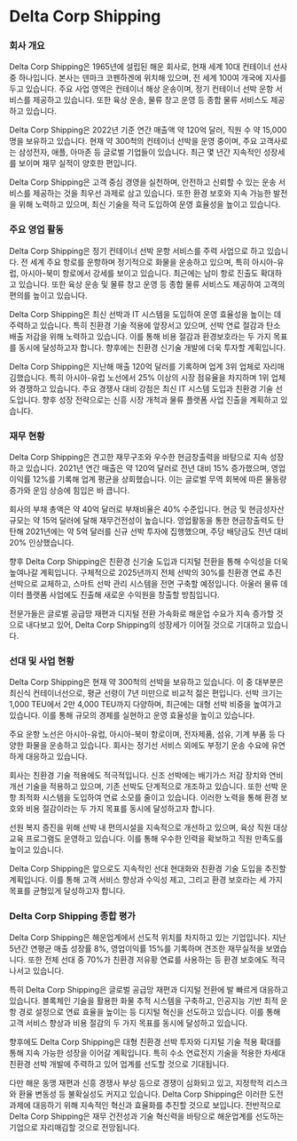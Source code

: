 # Delta Corp Shipping

### 회사 개요

Delta Corp Shipping은 1965년에 설립된 해운 회사로, 현재 세계 10대 컨테이너 선사 중 하나입니다. 본사는 덴마크 코펜하겐에 위치해 있으며, 전 세계 100여 개국에 지사를 두고 있습니다. 주요 사업 영역은 컨테이너 해상 운송이며, 정기 컨테이너 선박 운항 서비스를 제공하고 있습니다. 또한 육상 운송, 물류 창고 운영 등 종합 물류 서비스도 제공하고 있습니다.

Delta Corp Shipping은 2022년 기준 연간 매출액 약 120억 달러, 직원 수 약 15,000명을 보유하고 있습니다. 현재 약 300척의 컨테이너 선박을 운영 중이며, 주요 고객사로는 삼성전자, 애플, 아마존 등 글로벌 기업들이 있습니다. 최근 몇 년간 지속적인 성장세를 보이며 재무 실적이 양호한 편입니다.

Delta Corp Shipping은 고객 중심 경영을 실천하며, 안전하고 신뢰할 수 있는 운송 서비스를 제공하는 것을 최우선 과제로 삼고 있습니다. 또한 환경 보호와 지속 가능한 발전을 위해 노력하고 있으며, 최신 기술을 적극 도입하여 운영 효율성을 높이고 있습니다.
### 주요 영업 활동

Delta Corp Shipping은 정기 컨테이너 선박 운항 서비스를 주력 사업으로 하고 있습니다. 전 세계 주요 항로를 운항하며 정기적으로 화물을 운송하고 있으며, 특히 아시아-유럽, 아시아-북미 항로에서 강세를 보이고 있습니다. 최근에는 남미 항로 진출도 확대하고 있습니다. 또한 육상 운송 및 물류 창고 운영 등 종합 물류 서비스도 제공하여 고객의 편의를 높이고 있습니다.

Delta Corp Shipping은 최신 선박과 IT 시스템을 도입하여 운영 효율성을 높이는 데 주력하고 있습니다. 특히 친환경 기술 적용에 앞장서고 있으며, 선박 연료 절감과 탄소 배출 저감을 위해 노력하고 있습니다. 이를 통해 비용 절감과 환경보호라는 두 가지 목표를 동시에 달성하고자 합니다. 향후에는 친환경 신기술 개발에 더욱 투자할 계획입니다.

Delta Corp Shipping은 지난해 매출 120억 달러를 기록하며 업계 3위 업체로 자리매김했습니다. 특히 아시아-유럽 노선에서 25% 이상의 시장 점유율을 차지하며 1위 업체와 경쟁하고 있습니다. 주요 경쟁사 대비 강점은 최신 IT 시스템 도입과 친환경 기술 선도입니다. 향후 성장 전략으로는 신흥 시장 개척과 물류 플랫폼 사업 진출을 계획하고 있습니다.
### 재무 현황

Delta Corp Shipping은 견고한 재무구조와 우수한 현금창출력을 바탕으로 지속 성장하고 있습니다. 2021년 연간 매출은 약 120억 달러로 전년 대비 15% 증가했으며, 영업이익률 12%를 기록해 업계 평균을 상회했습니다. 이는 글로벌 무역 회복에 따른 물동량 증가와 운임 상승에 힘입은 바 큽니다.

회사의 부채 총액은 약 40억 달러로 부채비율은 40% 수준입니다. 현금 및 현금성자산 규모는 약 15억 달러에 달해 재무건전성이 높습니다. 영업활동을 통한 현금창출력도 탄탄해 2021년에는 약 5억 달러를 신규 선박 투자에 집행했으며, 주당 배당금도 전년 대비 20% 인상했습니다.

향후 Delta Corp Shipping은 친환경 신기술 도입과 디지털 전환을 통해 수익성을 더욱 높여나갈 계획입니다. 구체적으로 2025년까지 전체 선박의 30%를 친환경 연료 추진 선박으로 교체하고, 스마트 선박 관리 시스템을 전면 구축할 예정입니다. 아울러 물류 데이터 플랫폼 사업에도 진출해 새로운 수익원을 창출할 방침입니다.

전문가들은 글로벌 공급망 재편과 디지털 전환 가속화로 해운업 수요가 지속 증가할 것으로 내다보고 있어, Delta Corp Shipping의 성장세가 이어질 것으로 기대하고 있습니다.
### 선대 및 사업 현황

Delta Corp Shipping은 현재 약 300척의 선박을 보유하고 있습니다. 이 중 대부분은 최신식 컨테이너선으로, 평균 선령이 7년 미만으로 비교적 젊은 편입니다. 선박 크기는 1,000 TEU에서 2만 4,000 TEU까지 다양하며, 최근에는 대형 선박 비중을 높여가고 있습니다. 이를 통해 규모의 경제를 실현하고 운영 효율성을 높이고 있습니다.

주요 운항 노선은 아시아-유럽, 아시아-북미 항로이며, 전자제품, 섬유, 기계 부품 등 다양한 화물을 운송하고 있습니다. 회사는 정기선 서비스 외에도 부정기 운송 수요에 유연하게 대응하고 있습니다.

회사는 친환경 기술 적용에도 적극적입니다. 신조 선박에는 배기가스 저감 장치와 연비 개선 기술을 적용하고 있으며, 기존 선박도 단계적으로 개조하고 있습니다. 또한 선박 운항 최적화 시스템을 도입하여 연료 소모를 줄이고 있습니다. 이러한 노력을 통해 환경 보호와 비용 절감이라는 두 가지 목표를 동시에 달성하고자 합니다.

선원 복지 증진을 위해 선박 내 편의시설을 지속적으로 개선하고 있으며, 육상 직원 대상 교육 프로그램도 운영하고 있습니다. 이를 통해 우수한 인력을 확보하고 직원 만족도를 높이고 있습니다.

Delta Corp Shipping은 앞으로도 지속적인 선대 현대화와 친환경 기술 도입을 추진할 계획입니다. 이를 통해 고객 서비스 향상과 수익성 제고, 그리고 환경 보호라는 세 가지 목표를 균형있게 달성하고자 합니다.
### Delta Corp Shipping 종합 평가

Delta Corp Shipping은 해운업계에서 선도적 위치를 차지하고 있는 기업입니다. 지난 5년간 연평균 매출 성장률 8%, 영업이익률 15%를 기록하며 견조한 재무실적을 보였습니다. 또한 전체 선대 중 70%가 친환경 저유황 연료를 사용하는 등 환경 보호에도 적극 나서고 있습니다.

특히 Delta Corp Shipping은 글로벌 공급망 재편과 디지털 전환에 발 빠르게 대응하고 있습니다. 블록체인 기술을 활용한 화물 추적 시스템을 구축하고, 인공지능 기반 최적 운항 경로 설정으로 연료 효율을 높이는 등 디지털 혁신을 선도하고 있습니다. 이를 통해 고객 서비스 향상과 비용 절감의 두 가지 목표를 동시에 달성하고 있습니다.

향후에도 Delta Corp Shipping은 대형 친환경 선박 투자와 디지털 기술 적용 확대를 통해 지속 가능한 성장을 이어갈 계획입니다. 특히 수소 연료전지 기술을 적용한 차세대 친환경 선박 개발에 주력하고 있어 업계를 선도할 것으로 기대됩니다.

다만 해운 동맹 재편과 신흥 경쟁사 부상 등으로 경쟁이 심화되고 있고, 지정학적 리스크와 환율 변동성 등 불확실성도 커지고 있습니다. Delta Corp Shipping은 이러한 도전 과제에 대응하기 위해 지속적인 혁신과 효율화를 추진할 것으로 보입니다. 전반적으로 Delta Corp Shipping은 재무 건전성과 기술 혁신력을 바탕으로 해운업계를 선도하는 기업으로 자리매김할 것으로 전망됩니다.
